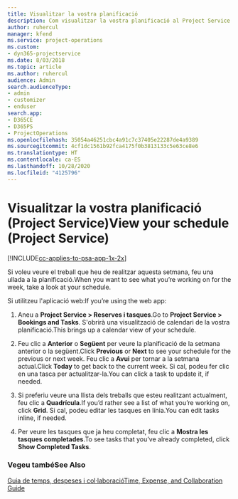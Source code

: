 ```yaml
---
title: Visualitzar la vostra planificació
description: Com visualitzar la vostra planificació al Project Service
author: ruhercul
manager: kfend
ms.service: project-operations
ms.custom:
- dyn365-projectservice
ms.date: 8/03/2018
ms.topic: article
ms.author: ruhercul
audience: Admin
search.audienceType:
- admin
- customizer
- enduser
search.app:
- D365CE
- D365PS
- ProjectOperations
ms.openlocfilehash: 35054a46251cbc4a91c7c37405e22287de4a9389
ms.sourcegitcommit: 4cf1dc1561b92fca4175f0b3813133c5e63ce8e6
ms.translationtype: HT
ms.contentlocale: ca-ES
ms.lasthandoff: 10/28/2020
ms.locfileid: "4125796"
---
```

# <a name="view-your-schedule-project-service"></a><span data-ttu-id="71806-103">Visualitzar la vostra planificació (Project Service)</span><span class="sxs-lookup"><span data-stu-id="71806-103">View your schedule (Project Service)</span></span>

[!INCLUDE[cc-applies-to-psa-app-1x-2x](../includes/cc-applies-to-psa-app-1x-2x.md)]

<span data-ttu-id="71806-104">Si voleu veure el treball que heu de realitzar aquesta setmana, feu una ullada a la planificació.</span><span class="sxs-lookup"><span data-stu-id="71806-104">When you want to see what you’re working on for the week, take a look at your schedule.</span></span>  
  
 <span data-ttu-id="71806-105">Si utilitzeu l'aplicació web:</span><span class="sxs-lookup"><span data-stu-id="71806-105">If you’re using the web app:</span></span>  
  
1.  <span data-ttu-id="71806-106">Aneu a **Project Service > Reserves i tasques**.</span><span class="sxs-lookup"><span data-stu-id="71806-106">Go to **Project Service > Bookings and Tasks**.</span></span> <span data-ttu-id="71806-107">S'obrirà una visualització de calendari de la vostra planificació.</span><span class="sxs-lookup"><span data-stu-id="71806-107">This brings up a calendar view of your schedule.</span></span>  
  
2.  <span data-ttu-id="71806-108">Feu clic a **Anterior** o **Següent** per veure la planificació de la setmana anterior o la següent.</span><span class="sxs-lookup"><span data-stu-id="71806-108">Click **Previous** or **Next** to see your schedule for the previous or next week.</span></span> <span data-ttu-id="71806-109">Feu clic a **Avui** per tornar a la setmana actual.</span><span class="sxs-lookup"><span data-stu-id="71806-109">Click **Today** to get back to the current week.</span></span> <span data-ttu-id="71806-110">Si cal, podeu fer clic en una tasca per actualitzar-la.</span><span class="sxs-lookup"><span data-stu-id="71806-110">You can click a task to update it, if needed.</span></span>  
  
3.  <span data-ttu-id="71806-111">Si preferiu veure una llista dels treballs que esteu realitzant actualment, feu clic a **Quadrícula**.</span><span class="sxs-lookup"><span data-stu-id="71806-111">If you’d rather see a list of what you’re working on, click **Grid**.</span></span> <span data-ttu-id="71806-112">Si cal, podeu editar les tasques en línia.</span><span class="sxs-lookup"><span data-stu-id="71806-112">You can edit tasks inline, if needed.</span></span>  
  
4.  <span data-ttu-id="71806-113">Per veure les tasques que ja heu completat, feu clic a **Mostra les tasques completades**.</span><span class="sxs-lookup"><span data-stu-id="71806-113">To see tasks that you’ve already completed, click **Show Completed Tasks**.</span></span>  
  
### <a name="see-also"></a><span data-ttu-id="71806-114">Vegeu també</span><span class="sxs-lookup"><span data-stu-id="71806-114">See Also</span></span>  
 [<span data-ttu-id="71806-115">Guia de temps, despeses i col·laboració</span><span class="sxs-lookup"><span data-stu-id="71806-115">Time, Expense, and Collaboration Guide</span></span>](../psa/time-expense-collaboration-guide.md)
